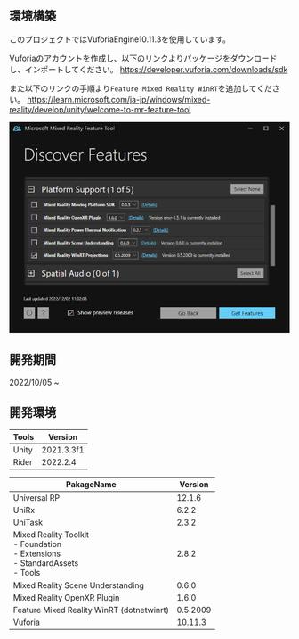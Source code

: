 ## 環境構築 
このプロジェクトではVuforiaEngine10.11.3を使用しています。

Vuforiaのアカウントを作成し、以下のリンクよりパッケージをダウンロードし、インポートしてください。
https://developer.vuforia.com/downloads/sdk


また以下のリンクの手順より`Feature Mixed Reality WinRT`を追加してください。
https://learn.microsoft.com/ja-jp/windows/mixed-reality/develop/unity/welcome-to-mr-feature-tool

![Feature Mixed Reality WinRT](/Image/FeatureMixedRealityWinRTImage.png)

## 開発期間
2022/10/05 ~ 
## 開発環境
|  Tools  |  Version  |
| ---- | ---- |
|  Unity  |  2021.3.3f1  |
|  Rider  |  2022.2.4  |

|  PakageName  |  Version  |
| ---- | ---- |
|  Universal RP  |  12.1.6   |
|  UniRx  |  6.2.2  |
|  UniTask  |  2.3.2  |
|  Mixed Reality Toolkit<br>- Foundation<br>- Extensions<br>- StandardAssets<br>- Tools  |  2.8.2  |
|  Mixed Reality Scene Understanding  | 0.6.0 |
|  Mixed Reality OpenXR Plugin  |  1.6.0  |
|  Feature Mixed Reality WinRT (dotnetwinrt)  | 0.5.2009 |
|  Vuforia  |  10.11.3  |